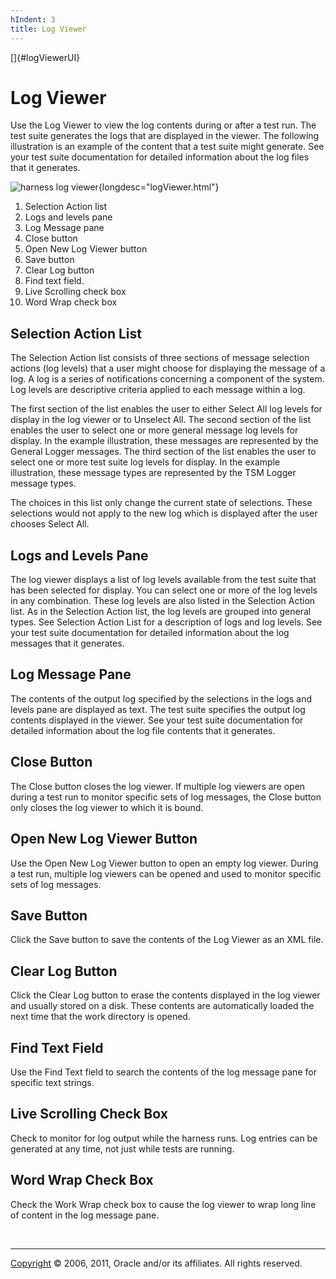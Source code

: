 ```yaml
---
hIndent: 3
title: Log Viewer
---
```


[]{#logViewerUI}

# Log Viewer

Use the Log Viewer to view the log contents during or after a test run. The test suite generates the
logs that are displayed in the viewer. The following illustration is an example of the content that
a test suite might generate. See your test suite documentation for detailed information about the
log files that it generates.

![harness log viewer](../../images/JT4logViewer_populated.gif){longdesc="logViewer.html"}

1.  Selection Action list
2.  Logs and levels pane
3.  Log Message pane
4.  Close button
5.  Open New Log Viewer button
6.  Save button
7.  Clear Log button
8.  Find text field.
9.  Live Scrolling check box
10. Word Wrap check box

## Selection Action List

The Selection Action list consists of three sections of message selection actions (log levels) that
a user might choose for displaying the message of a log. A log is a series of notifications
concerning a component of the system. Log levels are descriptive criteria applied to each message
within a log.

The first section of the list enables the user to either Select All log levels for display in the
log viewer or to Unselect All. The second section of the list enables the user to select one or more
general message log levels for display. In the example illustration, these messages are represented
by the General Logger messages. The third section of the list enables the user to select one or more
test suite log levels for display. In the example illustration, these message types are represented
by the TSM Logger message types.

The choices in this list only change the current state of selections. These selections would not
apply to the new log which is displayed after the user chooses Select All.

## Logs and Levels Pane

The log viewer displays a list of log levels available from the test suite that has been selected
for display. You can select one or more of the log levels in any combination. These log levels are
also listed in the Selection Action list. As in the Selection Action list, the log levels are
grouped into general types. See Selection Action List for a description of logs and log levels. See
your test suite documentation for detailed information about the log messages that it generates.

## Log Message Pane

The contents of the output log specified by the selections in the logs and levels pane are displayed
as text. The test suite specifies the output log contents displayed in the viewer. See your test
suite documentation for detailed information about the log file contents that it generates.

## Close Button

The Close button closes the log viewer. If multiple log viewers are open during a test run to
monitor specific sets of log messages, the Close button only closes the log viewer to which it is
bound.

## Open New Log Viewer Button

Use the Open New Log Viewer button to open an empty log viewer. During a test run, multiple log
viewers can be opened and used to monitor specific sets of log messages.

## Save Button

Click the Save button to save the contents of the Log Viewer as an XML file.

## Clear Log Button

Click the Clear Log button to erase the contents displayed in the log viewer and usually stored on a
disk. These contents are automatically loaded the next time that the work directory is opened.

## Find Text Field

Use the Find Text field to search the contents of the log message pane for specific text strings.

## Live Scrolling Check Box

Check to monitor for log output while the harness runs. Log entries can be generated at any time,
not just while tests are running.

## Word Wrap Check Box

Check the Work Wrap check box to cause the log viewer to wrap long line of content in the log
message pane.

 

----------------------------------------------------------------------------------------------------

[Copyright](../copyright.html) © 2006, 2011, Oracle and/or its affiliates. All rights reserved.
